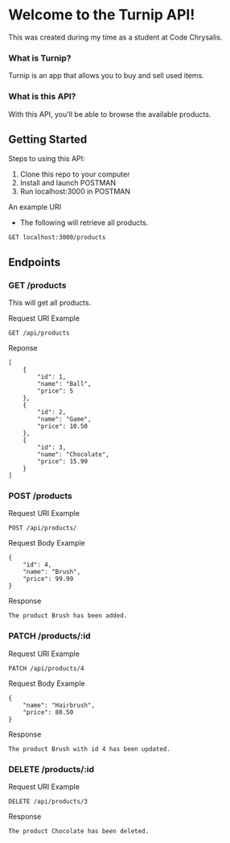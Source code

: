 # Welcome to the Turnip API!

This was created during my time as a student at Code Chrysalis.

### What is Turnip?

Turnip is an app that allows you to buy and sell used items.

### What is this API?
With this API, you'll be able to browse the available products.

## Getting Started

Steps to using this API:
1. Clone this repo to your computer
2. Install and launch POSTMAN
3. Run localhost:3000 in POSTMAN

An example URI
- The following will retrieve all products.
```
GET localhost:3000/products
```


## Endpoints

### **GET /products**

This will get all products.

Request URI Example
```
GET /api/products
```

Reponse 
```
[
    {
        "id": 1,
        "name": "Ball",
        "price": 5
    },
    {
        "id": 2,
        "name": "Game",
        "price": 10.50
    },
    {
        "id": 3,
        "name": "Chocolate",
        "price": 15.99
    }
]
```

### **POST /products**

Request URI Example
```
POST /api/products/
```

Request Body Example
```
{
    "id": 4,
    "name": "Brush",
    "price": 99.99
}
```

Response
```
The product Brush has been added.
```

### **PATCH /products/:id**

Request URI Example
```
PATCH /api/products/4
```

Request Body Example
```
{
    "name": "Hairbrush",
    "price": 80.50
}
```

Response
```
The product Brush with id 4 has been updated.
```

### **DELETE /products/:id**

Request URI Example
```
DELETE /api/products/3
```

Response
```
The product Chocolate has been deleted.
```